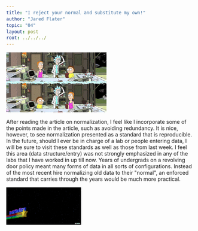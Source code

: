 ```yaml
---
title: "I reject your normal and substitute my own!"
author: "Jared Flater"
topic: "04"
layout: post
root: ../../../
---
```

![](images/rick_morty.gif)
 <br>
 
After reading the article on normalization, I feel like I incorporate some of the points made in the article, such as avoiding redundancy. It is nice, however, to see normalization presented as a standard that is reproducible. In the future, should I ever be in charge of a lab or people entering data, I will be sure to visit these standards as well as those from last week. I feel this area (data structure/entry) was not strongly emphasized in any of the labs that I have worked in up till now. Years of undergrads on a revolving door policy meant many forms of data in all sorts of configurations. Instead of the most recent hire normalizing old data to their "normal", an enforced standard that carries through the years would be much more practical. 
 <br>
 
![](images/the_more_you_know.gif)


